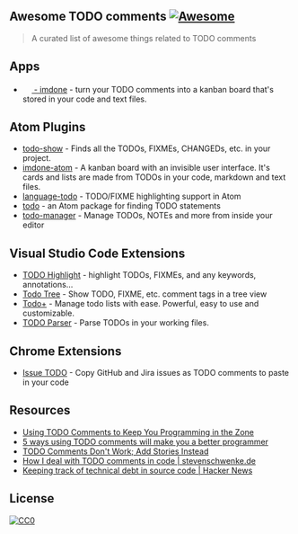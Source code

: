 
## Awesome TODO comments [![Awesome](https://cdn.rawgit.com/sindresorhus/awesome/d7305f38d29fed78fa85652e3a63e154dd8e8829/media/badge.svg)](https://github.com/sindresorhus/awesome)

> A curated list of awesome things related to TODO comments

## Apps

- [<img src="https://imdone.io/logo/success.svg" width=16> - imdone](https://imdone.io) - turn your TODO comments into a kanban board that's stored in your code and text files.

## Atom Plugins

- [todo-show](https://atom.io/packages/todo-show) - Finds all the TODOs, FIXMEs, CHANGEDs, etc. in your project.
- [imdone-atom](https://atom.io/packages/imdone-atom) - A kanban board with an invisible user interface. It's cards and lists are made from TODOs in your code, markdown and text files.
- [language-todo](https://atom.io/packages/language-todo) - TODO/FIXME highlighting support in Atom
- [todo](https://atom.io/packages/todo) - an Atom package for finding TODO statements
- [todo-manager](https://atom.io/packages/todo-manager) - Manage TODOs, NOTEs and more from inside your editor

## Visual Studio Code Extensions

- [TODO Highlight](https://marketplace.visualstudio.com/items?itemName=wayou.vscode-todo-highlight) - highlight TODOs, FIXMEs, and any keywords, annotations...
- [Todo Tree](https://marketplace.visualstudio.com/items?itemName=Gruntfuggly.todo-tree) - Show TODO, FIXME, etc. comment tags in a tree view
- [Todo+](https://marketplace.visualstudio.com/items?itemName=fabiospampinato.vscode-todo-plus) - Manage todo lists with ease. Powerful, easy to use and customizable.
- [TODO Parser](https://marketplace.visualstudio.com/items?itemName=minhthai.vscode-todo-parser) - Parse TODOs in your working files.

## Chrome Extensions

- [Issue TODO](https://chrome.google.com/webstore/detail/issue-todo/fgidhanggacpalpfpnfknblehemplann) - Copy GitHub and Jira issues as TODO comments to paste in your code

## Resources

- [Using TODO Comments to Keep You Programming in the Zone](https://medium.com/imdoneio/the-imdone-pitch-feedback-welcome-386430accf01)
- [5 ways using TODO comments will make you a better programmer](https://medium.com/imdoneio/5-ways-using-todo-comments-will-make-you-a-better-programmer-240abd00d9e4)
- [TODO Comments Don't Work; Add Stories Instead](https://spin.atomicobject.com/2017/08/15/todo-comments/)
- [How I deal with TODO comments in code | stevenschwenke.de](https://stevenschwenke.de/howIDealWithTODOCommentsInCode)
- [Keeping track of technical debt in source code | Hacker News](https://news.ycombinator.com/item?id=14112738)

## License

[![CC0](http://mirrors.creativecommons.org/presskit/buttons/88x31/svg/cc-zero.svg)](https://creativecommons.org/publicdomain/zero/1.0/)
